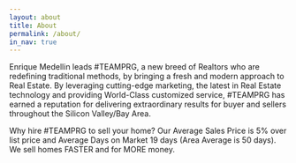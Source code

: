 ```yaml
---
layout: about
title: About
permalink: /about/
in_nav: true
---
```


Enrique Medellin leads #TEAMPRG, a new breed  of Realtors who are redefining traditional methods, by bringing a fresh and modern approach to Real Estate. By leveraging cutting-edge marketing, the latest in Real Estate technology and providing World-Class customized service, #TEAMPRG has earned a reputation for delivering extraordinary results for buyer and sellers throughout the Silicon Valley/Bay Area. 

Why hire #TEAMPRG to sell your home? Our Average Sales Price is 5% over list price and Average Days on Market 19 days (Area Average is 50 days). We sell homes FASTER and for MORE money. 
